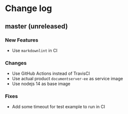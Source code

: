 # Change log

## master (unreleased)

### New Features

* Use `markdownlint` in CI

### Changes

* Use GitHub Actions instead of TravisCI
* Use actual product `documentserver-ee` as service image
* Use nodejs 14 as base image

### Fixes

* Add some timeout for test example to run in CI
